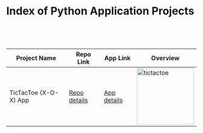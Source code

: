 <h1>Index of Python Application Projects</h1>

<table>
  <thead>
    <tr>
        <th>Project Name</th>  <th>Repo Link</th>  <th>App Link</th>  <th>Overview</th>
    </tr>
  </thead>
  
  <tbody>
    <tr>
      <td>TicTacToe (X-O-X) App</td>
      <td><a href="https://github.com/celik-muhammed/python-application/tree/master/01-TicTacToe" target="_blank">Repo details</a></td>
      <td><a href="^#" target="_blank">App details</a></td>
      <td><img src="https://user-images.githubusercontent.com/94930605/162841325-067eb1e2-f899-4442-8557-a2a83ce4b391.png" alt="tictactoe" height=150></td>
    </tr>
  </tbody>
</table>
